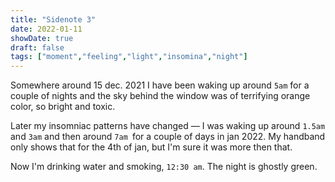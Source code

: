 ```yaml
---
title: "Sidenote 3"
date: 2022-01-11
showDate: true
draft: false
tags: ["moment","feeling","light","insomina","night"]
---
```


Somewhere around 15 dec. 2021 I have been waking up around `5am` for a couple of nights and the sky behind the window was of terrifying orange color, so bright and toxic.

Later my insomniac patterns have changed — I was waking up around `1.5am` and `3am` and then around `7am `for a couple of days in jan 2022. My handband only shows that for the 4th of jan, but I'm sure it was more then that.

Now I'm drinking water and smoking, `12:30 am`. The night is ghostly green.